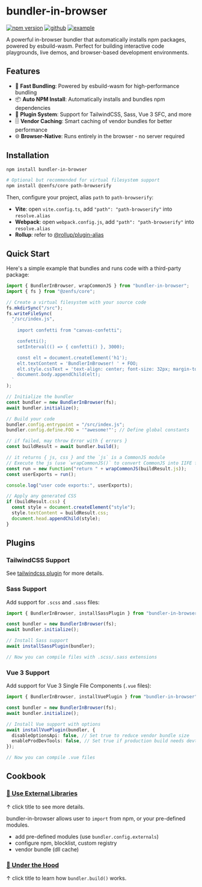 # bundler-in-browser

[![npm version](https://img.shields.io/npm/v/bundler-in-browser.svg)](https://www.npmjs.com/package/bundler-in-browser) [![github](https://img.shields.io/badge/github-source-blue)](https://github.com/lyonbot/bundler-in-browser) [![example](https://img.shields.io/badge/example-online-green)](https://lyonbot.github.io/bundler-in-browser/)

A powerful in-browser bundler that automatically installs npm packages, powered by esbuild-wasm. Perfect for building interactive code playgrounds, live demos, and browser-based development environments.

## Features

- 🚀 **Fast Bundling**: Powered by esbuild-wasm for high-performance bundling
- 📦 **Auto NPM Install**: Automatically installs and bundles npm dependencies
- 🔌 **Plugin System**: Support for TailwindCSS, Sass, Vue 3 SFC, and more
- 🗄️ **Vendor Caching**: Smart caching of vendor bundles for better performance
- 🌐 **Browser-Native**: Runs entirely in the browser - no server required

## Installation

```sh
npm install bundler-in-browser

# Optional but recommended for virtual filesystem support
npm install @zenfs/core path-browserify
```

Then, configure your project, alias `path` to `path-browserify`:

- **Vite**: open `vite.config.ts`, add `"path": "path-browserify"` into `resolve.alias`
- **Webpack**: open `webpack.config.js`, add `"path": "path-browserify"` into `resolve.alias`
- **Rollup**: refer to [@rollup/plugin-alias](https://www.npmjs.com/package/@rollup/plugin-alias)

## Quick Start

Here's a simple example that bundles and runs code with a third-party package:

```ts
import { BundlerInBrowser, wrapCommonJS } from "bundler-in-browser";
import { fs } from "@zenfs/core";

// Create a virtual filesystem with your source code
fs.mkdirSync("/src");
fs.writeFileSync(
  "/src/index.js",
  `
    import confetti from "canvas-confetti";

    confetti();
    setInterval(() => { confetti() }, 3000);

    const elt = document.createElement('h1');
    elt.textContent = 'BundlerInBrowser! ' + FOO;
    elt.style.cssText = 'text-align: center; font-size: 32px; margin-top: 30vh;';
    document.body.appendChild(elt);
  `
);

// Initialize the bundler
const bundler = new BundlerInBrowser(fs);
await bundler.initialize();

// Build your code
bundler.config.entrypoint = "/src/index.js";
bundler.config.define.FOO = '"awesome!"'; // Define global constants

// if failed, may throw Error with { errors }
const buildResult = await bundler.build();

// it returns { js, css } and the `js` is a CommonJS module
// Execute the js (use `wrapCommonJS()` to convert CommonJS into IIFE function)
const run = new Function("return " + wrapCommonJS(buildResult.js));
const userExports = run();

console.log("user code exports:", userExports);

// Apply any generated CSS
if (buildResult.css) {
  const style = document.createElement("style");
  style.textContent = buildResult.css;
  document.head.appendChild(style);
}
```

## Plugins

### TailwindCSS Support

See [tailwindcss plugin](https://github.com/lyonbot/bundler-in-browser/tree/main/packages/tailwindcss) for more details.

### Sass Support

Add support for `.scss` and `.sass` files:

```ts
import { BundlerInBrowser, installSassPlugin } from "bundler-in-browser";

const bundler = new BundlerInBrowser(fs);
await bundler.initialize();

// Install Sass support
await installSassPlugin(bundler);

// Now you can compile files with .scss/.sass extensions
```

### Vue 3 Support

Add support for Vue 3 Single File Components (`.vue` files):

```ts
import { BundlerInBrowser, installVuePlugin } from "bundler-in-browser";

const bundler = new BundlerInBrowser(fs);
await bundler.initialize();

// Install Vue support with options
await installVuePlugin(bundler, {
  disableOptionsApi: false, // Set true to reduce vendor bundle size
  enableProdDevTools: false, // Set true if production build needs devtools
});

// Now you can compile .vue files
```

## Cookbook

### [**📘 Use External Libraries**](./cookbook/use-external-libraries.md)

↑ click title to see more details.

bundler-in-browser allows user to `import` from npm, or your pre-defined modules.

- add pre-defined modules (use `bundler.config.externals`)
- configure npm, blocklist, custom registry
- vendor bundle (dll cache)

### [**📘 Under the Hood**](./cookbook/under-the-hood.md)

↑ click title to learn how `bundler.build()` works.
